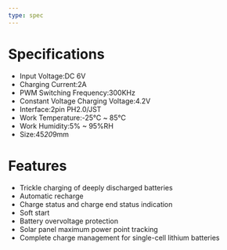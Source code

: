 ```yaml
---
type: spec
---
```


# Specifications

- Input Voltage:DC 6V
- Charging Current:2A
- PWM Switching Frequency:300KHz
- Constant Voltage Charging Voltage:4.2V
- Interface:2pin PH2.0/JST
- Work Temperature:-25℃ ~ 85℃
- Work Humidity:5% ~ 95%RH
- Size:45*20*9mm

# Features

- Trickle charging of deeply discharged batteries
- Automatic recharge
- Charge status and charge end status indication
- Soft start
- Battery overvoltage protection
- Solar panel maximum power point tracking
- Complete charge management for single-cell lithium batteries
